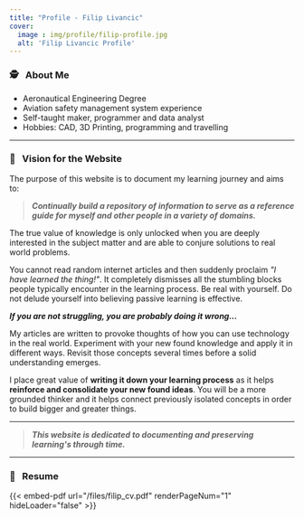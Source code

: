 ```yaml
---
title: "Profile - Filip Livancic"
cover:
  image : img/profile/filip-profile.jpg
  alt: 'Filip Livancic Profile'
---
```


### :detective: &nbsp;  About Me


- Aeronautical Engineering Degree
- Aviation safety management system experience
- Self-taught maker, programmer and data analyst
- Hobbies: CAD, 3D Printing, programming and travelling

---

### :eyes: &nbsp; Vision for the Website

The purpose of this website is to document my learning journey and aims to:

> ***Continually build a repository of information to serve as a reference guide for myself and other people in a variety of domains.***

The true value of knowledge is only unlocked when you are deeply interested in the subject matter and are able to conjure solutions to real world problems. 

You cannot read random internet articles and then suddenly proclaim *"I have learned the thing!"*. It completely dismisses all the stumbling blocks people typically encounter in the learning process. Be real with yourself. Do not delude yourself into believing passive learning is effective.

***If you are not struggling, you are probably doing it wrong...***

My articles are written to provoke thoughts of how you can use technology in the real world. Experiment with your new found knowledge and apply it in different ways. Revisit those concepts several times before a solid understanding emerges.

I place great value of **writing it down your learning process** as it helps **reinforce and consolidate your new found ideas**. You will be a more grounded thinker and it helps connect previously isolated concepts in order to build bigger and greater things.

---
> ***This website is dedicated to documenting and preserving learning's through time.***
---

### :newspaper: &nbsp;  Resume
{{< embed-pdf url="/files/filip_cv.pdf" renderPageNum="1" hideLoader="false" >}}

